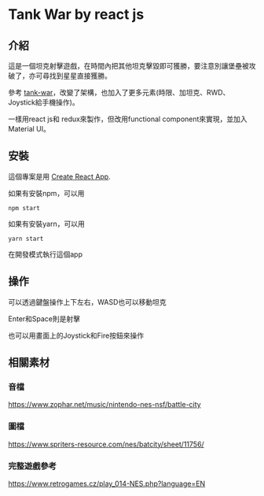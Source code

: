 # Tank War by react js

## 介紹
這是一個坦克射擊遊戲，在時間內把其他坦克擊毀即可獲勝，要注意別讓堡壘被攻破了，亦可尋找到星星直接獲勝。

參考 [tank-war](https://github.com/xuqun123/tank-war/tree/master/client)，改變了架構，也加入了更多元素(時限、加坦克、RWD、Joystick給手機操作)。

一樣用react js和 redux來製作，但改用functional component來實現，並加入Material UI。

## 安裝
這個專案是用 [Create React App](https://github.com/facebook/create-react-app).

如果有安裝npm，可以用

`npm start`

如果有安裝yarn，可以用

`yarn start`

在開發模式執行這個app

## 操作
可以透過鍵盤操作上下左右，WASD也可以移動坦克

Enter和Space則是射擊

也可以用畫面上的Joystick和Fire按鈕來操作

## 相關素材
### 音檔
<https://www.zophar.net/music/nintendo-nes-nsf/battle-city>
### 圖檔
<https://www.spriters-resource.com/nes/batcity/sheet/11756/>
### 完整遊戲參考
<https://www.retrogames.cz/play_014-NES.php?language=EN>